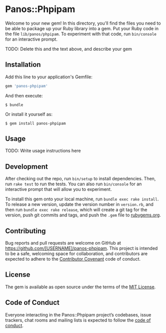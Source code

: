 # Panos::Phpipam

Welcome to your new gem! In this directory, you'll find the files you need to be able to package up your Ruby library into a gem. Put your Ruby code in the file `lib/panos/phpipam`. To experiment with that code, run `bin/console` for an interactive prompt.

TODO: Delete this and the text above, and describe your gem

## Installation

Add this line to your application's Gemfile:

```ruby
gem 'panos-phpipam'
```

And then execute:

    $ bundle

Or install it yourself as:

    $ gem install panos-phpipam

## Usage

TODO: Write usage instructions here

## Development

After checking out the repo, run `bin/setup` to install dependencies. Then, run `rake test` to run the tests. You can also run `bin/console` for an interactive prompt that will allow you to experiment.

To install this gem onto your local machine, run `bundle exec rake install`. To release a new version, update the version number in `version.rb`, and then run `bundle exec rake release`, which will create a git tag for the version, push git commits and tags, and push the `.gem` file to [rubygems.org](https://rubygems.org).

## Contributing

Bug reports and pull requests are welcome on GitHub at https://github.com/[USERNAME]/panos-phpipam. This project is intended to be a safe, welcoming space for collaboration, and contributors are expected to adhere to the [Contributor Covenant](http://contributor-covenant.org) code of conduct.

## License

The gem is available as open source under the terms of the [MIT License](https://opensource.org/licenses/MIT).

## Code of Conduct

Everyone interacting in the Panos::Phpipam project’s codebases, issue trackers, chat rooms and mailing lists is expected to follow the [code of conduct](https://github.com/[USERNAME]/panos-phpipam/blob/master/CODE_OF_CONDUCT.md).
